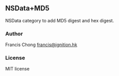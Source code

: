 ## NSData+MD5

NSData category to add MD5 digest and hex digest.

### Author

Francis Chong francis@ignition.hk

### License

MIT license